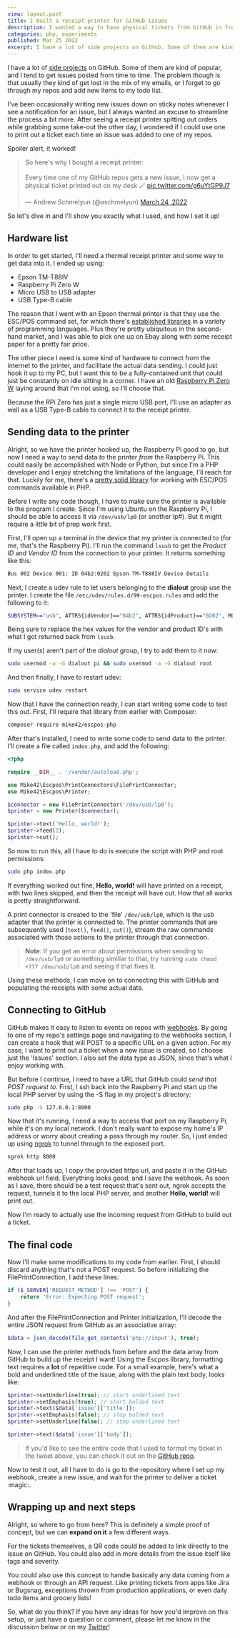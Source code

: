 ```yaml
---
view: layout.post
title: I built a receipt printer for GitHub issues
description: I wanted a way to have physical tickets from GitHub in front of me. One Epson printer, a Raspberry Pi, and some PHP later, I had a working system in place.
categories: php, experiments
published: Mar 25 2022
excerpt: I have a lot of side projects on GitHub. Some of them are kind of popular, and I tend to get issues posted from time to time. The problem though is that usually they kind of get lost in the mix. I've been occasionally writing new issues down on sticky notes whenever I see a notification for one pop-up, but I always wanted an excuse to streamline it a bit more. 
---
```


I have a lot of [side projects](https://github.com/aschmelyun/repos) on GitHub. Some of them are kind of popular, and I tend to get issues posted from time to time. The problem though is that usually they kind of get lost in the mix of my emails, or I forget to go through my repos and add new items to my todo list.

I've been occasionally writing new issues down on sticky notes whenever I see a notification for an issue, but I always wanted an excuse to streamline the process a bit more. After seeing a receipt printer spitting out orders while grabbing some take-out the other day, I wondered if I could use one to print out a ticket each time an issue was added to one of my repos.

Spoiler alert, it worked!

<blockquote class="twitter-tweet"><p lang="en" dir="ltr">So here&#39;s why I bought a receipt printer:<br><br>Every time one of my GitHub repos gets a new issue, I now get a physical ticket printed out on my desk 🪄 <a href="https://t.co/g6uYtGP9J7">pic.twitter.com/g6uYtGP9J7</a></p>&mdash; Andrew Schmelyun (@aschmelyun) <a href="https://twitter.com/aschmelyun/status/1506960015063625733?ref_src=twsrc%5Etfw">March 24, 2022</a></blockquote>

So let's dive in and I'll show you exactly what I used, and how I set it up!

## Hardware list

In order to get started, I'll need a thermal receipt printer and some way to get data into it. I ended up using:

- Epson TM-T88IV
- Raspberry Pi Zero W
- Micro USB to USB adapter
- USB Type-B cable

The reason that I went with an Epson thermal printer is that they use the ESC/POS command set, for which there's [established libraries](https://github.com/search?q=esc%2Fpos) in a variety of programming languages. Plus they're pretty ubiquitous in the second-hand market, and I was able to pick one up on Ebay along with some receipt paper for a pretty fair price.

The other piece I need is some kind of hardware to connect from the internet to the printer, and facilitate the actual data sending. I could just hook it up to my PC, but I want this to be a fully-contained unit that could just be constantly on idle sitting in a corner. I have an old [Raspberry Pi Zero W](https://www.raspberrypi.com/products/raspberry-pi-zero-w/) laying around that I'm not using, so I'll choose that. 

Because the RPi Zero has just a single micro USB port, I'll use an adapter as well as a USB Type-B cable to connect it to the receipt printer.

## Sending data to the printer

Alright, so we have the printer hooked up, the Raspberry Pi good to go, but now I need a way to send data _to_ the printer _from_ the Raspberry Pi. This could easily be accomplished with Node or Python, but since I'm a PHP developer and I enjoy stretching the limitations of the language, I'll reach for that. Luckily for me, there's a [pretty solid library](https://github.com/mike42/escpos-php) for working with ESC/POS commands available in PHP.

Before I write any code though, I have to make sure the printer is available to the program I create. Since I'm using Ubuntu on the Raspberry Pi, I should be able to access it via `/dev/usb/lp0` (or another lp#). But it might require a little bit of prep work first.

First, I'll open up a terminal in the device that my printer is connected to (for me, that's the Raspberry Pi). I'll run the command `lsusb` to get the _Product ID_ and _Vendor ID_ from the connection to your printer. It returns something like this:

```bash
Bus 002 Device 001: ID 04b2:0202 Epson TM-T888IV Device Details
```

Next, I create a udev rule to let users belonging to the **dialout** group use the printer. I create the file `/etc/udev/rules.d/99-escpos.rules` and add the following to it:

```bash
SUBSYSTEM=="usb", ATTRS{idVendor}=="04b2", ATTRS{idProduct}=="0202", MODE="0664", GROUP="dialout"
```

Being sure to replace the hex values for the vendor and product ID's with what I got returned back from `lsusb`.

If my user(s) aren't part of the *dialout* group, I try to add them to it now:

```bash
sudo usermod -a -G dialout pi && sudo usermod -a -G dialout root
```

And then finally, I have to restart udev:

```bash
sudo service udev restart
```

Now that I have the connection ready, I can start writing some code to test this out. First, I'll require that library from earlier with Composer:

```bash
composer require mike42/escpos-php
```

After that's installed, I need to write some code to send data to the printer. I'll create a file called `index.php`, and add the following:

```php
<?php

require __DIR__ . '/vendor/autoload.php';

use Mike42\Escpos\PrintConnectors\FilePrintConnector;
use Mike42\Escpos\Printer;

$connector = new FilePrintConnector('/dev/usb/lp0');
$printer = new Printer($connector);

$printer->text('Hello, world!');
$printer->feed(2);
$printer->cut();
```

So now to run this, all I have to do is execute the script with PHP and root permissions:

```bash
sudo php index.php
```

If everything worked out fine, **Hello, world!** will have printed on a receipt, with two lines skipped, and then the receipt will have cut. How that all works is pretty straightforward.

A print connector is created to the 'file' `/dev/usb/lp0`, which is the usb adapter that the printer is connected to. The printer commands that are subsequently used (`text()`, `feed()`, `cut()`), stream the raw commands associated with those actions to the printer through that connection.

> **Note**: If you get an error about permissions when sending to `/dev/usb/lp0` or something similiar to that, try running `sudo chmod +777 /dev/usb/lp0` and seeing if that fixes it.

Using these methods, I can move on to connecting this with GitHub and populating the receipts with some actual data.

## Connecting to GitHub

GitHub makes it easy to listen to events on repos with [webhooks](https://docs.github.com/en/developers/webhooks-and-events/webhooks/about-webhooks). By going to one of my repo's settings page and navigating to the webhooks section, I can create a hook that will POST to a specific URL on a given action. For my case, I want to print out a ticket when a new issue is created, so I choose just the 'Issues' section. I also set the data type as JSON, since that's what I enjoy working with.

But before I continue, I need to have a URL that GitHub could _send that POST request to_. First, I ssh back into the Raspberry Pi and start up the local PHP server by using the -S flag in my project's directory:

```bash
sudo php -S 127.0.0.1:8000
```

Now that it's running, I need a way to access that port on my Raspberry Pi, while it's on my local network. I don't really want to expose my home's IP address or worry about creating a pass through my router. So, I just ended up using [ngrok](https://ngrok.com/) to tunnel through to the exposed port.

```bash
ngrok http 8000
```

After that loads up, I copy the provided https url, and paste it in the GitHub webhook url field. Everything looks good, and I save the webhook. As soon as I save, there should be a test request that's sent out, ngrok accepts the request, tunnels it to the local PHP server, and another **Hello, world!** will print out.

Now I'm ready to actually use the incoming request from GitHub to build out a ticket.

## The final code

Now I'll make some modifications to my code from earlier. First, I should discard anything that's not a POST request. So before initializing the FilePrintConnection, I add these lines:

```php
if ($_SERVER['REQUEST_METHOD'] !== 'POST') {
    return 'Error: Expecting POST request';
}
```

And after the FilePrintConnection and Printer initialization, I'll decode the entire JSON request from GitHub as an associative array:

```php
$data = json_decode(file_get_contents('php://input'), true);
```

Now, I can use the printer methods from before and the data array from GitHub to build up the receipt I want! Using the Escpos library, formatting text requires a **lot** of repetitive code. For a small example, here's what a bold and underlined title of the issue, along with the plain text body, looks like:

```php
$printer->setUnderline(true); // start underlined text
$printer->setEmphasis(true); // start bolded text
$printer->text($data['issue']['title']);
$printer->setEmphasis(false); // stop bolded text
$printer->setUnderline(false); // stop underlined text

$printer->text($data['issue']['body']);
```

> If you'd like to see the entire code that I used to format my ticket in the tweet above, you can check it out on the [GitHub repo](https://github.com/aschmelyun/github-receipts).

Now to test it out, all I have to do is go to the repository where I set up my webhook, create a new issue, and wait for the printer to deliver a ticket :magic:.

## Wrapping up and next steps

Alright, so where to go from here? This is definitely a simple proof of concept, but we can **expand on it** a few different ways.

For the tickets themselves, a QR code could be added to link directly to the issue on GitHub. You could also add in more details from the issue itself like tags and severity.

You could also use this concept to handle basically any data coming from a webhook or through an API request. Like printing tickets from apps like Jira or Bugsnag, exceptions thrown from production applications, or even daily todo items and grocery lists!

So, what do you think? If you have any ideas for how you'd improve on this setup, or just have a question or comment, please let me know in the discussion below or on my [Twitter](https://twitter.com/aschmelyun)!

<script async src="https://platform.twitter.com/widgets.js" charset="utf-8"></script>